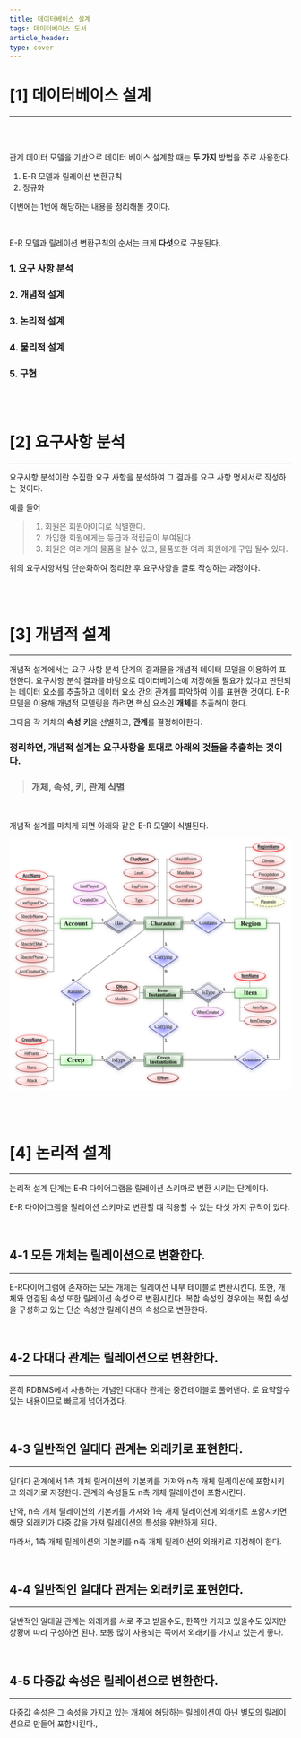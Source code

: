 ```yaml
---
title: 데이터베이스 설계
tags: 데이터베이스 도서
article_header:
type: cover
---
```

# [1] 데이터베이스 설계

---

<br><br>

관계 데이터 모델을 기반으로 데이터 베이스 설계할 때는 **두 가지** 방법을 주로 사용한다.

1. E-R 모델과 릴레이션 변환규칙
2. 정규화

이번에는 1번에 해당하는 내용을 정리해볼 것이다.

<br>

E-R 모델과 릴레이션 변환규칙의 순서는 크게 **다섯**으로 구분된다.

### 1. 요구 사항 분석
### 2. 개념적 설계
### 3. 논리적 설계
### 4. 물리적 설계
### 5. 구현

<br><br>

# [2] 요구사항 분석

---

요구사항 분석이란 수집한 요구 사항을 분석하여 그 결과를 요구 사항 명세서로 작성하는 것이다.

예를 들어

> 1. 회원은 회원아이디로 식별한다.
> 2. 가입한 회원에게는 등급과 적립금이 부여된다.
> 3. 회원은 여러개의 물품을 살수 있고, 물품또한 여러 회원에게 구입 될수 있다.

위의 요구사항처럼 단순화하여 정리한 후 요구사항을 글로 작성하는 과정이다.

<br><br>

# [3] 개념적 설계

---

개념적 설계에서는 요구 사항 분석 단계의 결과물을 개념적 데이터 모델을 이용하여 표현한다. 요구사항 분석 결과를 바탕으로 데이터베이스에 저장해둘 필요가 있다고
판단되는 데이터 요소를 추출하고 데이터 요소 간의 관계를 파악하여 이를 표현한 것이다.
E-R모델을 이용해 개념적 모델링을 하려면 핵심 요소인 **개체**를 추출해야 한다.

그다음 각 개체의 **속성** **키**을 선별하고, **관계**를 결정해야한다.

### 정리하면, 개념적 설계는 요구사항을 토대로 아래의 것들을 추출하는 것이다.

> ### 개체, 속성, 키, 관계 식별

<br>

개념적 설계를 마치게 되면 아래와 같은 E-R 모델이 식별된다.

![](./screenshots/e-r-model.png)

<br><br>

# [4] 논리적 설계

---

논리적 설계 단계는 E-R 다이어그램을 릴레이션 스키마로 변환 시키는 단계이다.

E-R 다이어그램을 릴레이션 스키마로 변환할 떄 적용할 수 있는 다섯 가지 규칙이 있다.

<br>

## 4-1 모든 개체는 릴레이션으로 변환한다.

---

E-R다이어그램에 존재하는 모든 개체는 릴레이션 내부 테이블로 변환시킨다. 또한, 개체와 연결된 속성 또한 릴레이션 속성으로 변환시킨다.
복합 속성인 경우에는 복합 속성을 구성하고 있는 단순 속성만 릴레이션의 속성으로 변환한다.


<br>

## 4-2 다대다 관계는 릴레이션으로 변환한다.

---

흔히 RDBMS에서 사용하는 개념인 다대다 관계는 중간테이블로 풀어낸다. 로 요약할수 있는 내용이므로 빠르게 넘어가겠다.

<br>

## 4-3 일반적인 일대다 관계는 외래키로 표현한다.

---

일대다 관계에서 1측 개체 릴레이션의 기본키를 가져와 n측 개체 릴레이션에 포함시키고 외래키로 지정한다. 관계의 속성들도 n측 개체 릴레이션에 포함시킨다.

만약, n측 개체 릴레이션의 기본키를 가져와 1측 개체 릴레이션에 외래키로 포함시키면 해당 외래키가 다중 값을 가져 릴레이션의 특성을 위반하게 된다.

따라서, 1측 개체 릴레이션의 기본키를 n측 개체 릴레이션의 외래키로 지정해야 한다.

<br>

## 4-4 일반적인 일대다 관계는 외래키로 표현한다.

---

일반적인 일대일 관계는 외래키를 서로 주고 받을수도, 한쪽만 가지고 있을수도 있지만 상황에 따라 구성하면 된다.
보통 많이 사용되는 쪽에서 외래키를 가지고 있는게 좋다.

<br>

## 4-5 다중값 속성은 릴레이션으로 변환한다.

---

다중값 속성은 그 속성을 가지고 있는 개체에 해당하는 릴레이션이 아닌 별도의 릴레이션으로 만들어 포함시킨다.,


































































